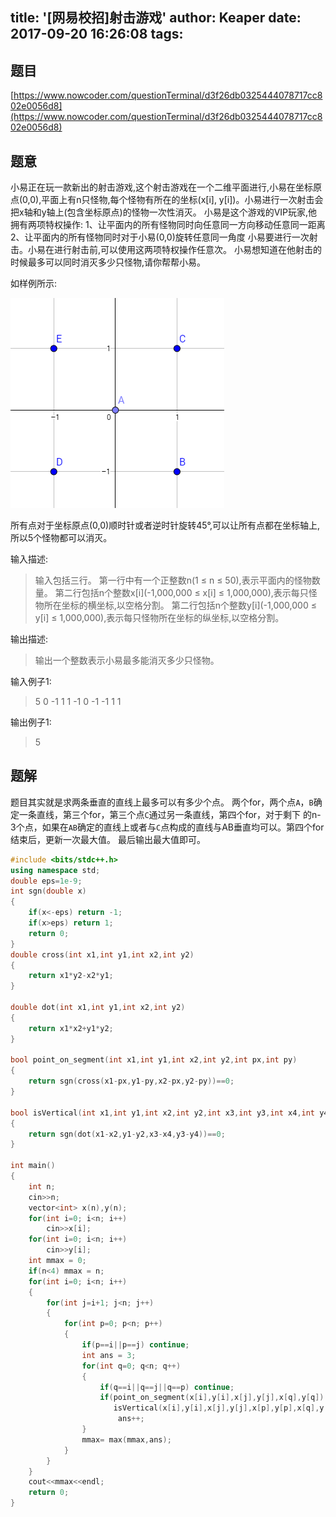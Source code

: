 title: '[网易校招]射击游戏'
author: Keaper
date: 2017-09-20 16:26:08
tags:
---
## 题目
[https://www.nowcoder.com/questionTerminal/d3f26db0325444078717cc802e0056d8](https://www.nowcoder.com/questionTerminal/d3f26db0325444078717cc802e0056d8)
## 题意
小易正在玩一款新出的射击游戏,这个射击游戏在一个二维平面进行,小易在坐标原点(0,0),平面上有n只怪物,每个怪物有所在的坐标(x[i], y[i])。小易进行一次射击会把x轴和y轴上(包含坐标原点)的怪物一次性消灭。
小易是这个游戏的VIP玩家,他拥有两项特权操作:
1、让平面内的所有怪物同时向任意同一方向移动任意同一距离
2、让平面内的所有怪物同时对于小易(0,0)旋转任意同一角度
小易要进行一次射击。小易在进行射击前,可以使用这两项特权操作任意次。
小易想知道在他射击的时候最多可以同时消灭多少只怪物,请你帮帮小易。

如样例所示:

![](https://raw.githubusercontent.com/J-keaper/J-keaper.github.io/master/images/pasted-2.png)

所有点对于坐标原点(0,0)顺时针或者逆时针旋转45°,可以让所有点都在坐标轴上,所以5个怪物都可以消灭。

输入描述:
>输入包括三行。
>第一行中有一个正整数n(1 ≤ n ≤ 50),表示平面内的怪物数量。
>第二行包括n个整数x[i](-1,000,000 ≤ x[i] ≤ 1,000,000),表示每只怪物所在坐标的横坐标,以空格分割。
>第二行包括n个整数y[i](-1,000,000 ≤ y[i] ≤ 1,000,000),表示每只怪物所在坐标的纵坐标,以空格分割。


输出描述:
>输出一个整数表示小易最多能消灭多少只怪物。

输入例子1:
>5
>0 -1 1 1 -1
>0 -1 -1 1 1

输出例子1:
>5

## 题解
题目其实就是求两条垂直的直线上最多可以有多少个点。
两个for，两个点`A`，`B`确定一条直线，第三个for，第三个点`C`通过另一条直线，第四个for，对于剩下 的n-3个点，如果在`AB`确定的直线上或者与`C`点构成的直线与AB垂直均可以。第四个for结束后，更新一次最大值。
最后输出最大值即可。

```cpp
#include <bits/stdc++.h>
using namespace std;
double eps=1e-9;
int sgn(double x)
{
    if(x<-eps) return -1;
    if(x>eps) return 1;
    return 0;
}
double cross(int x1,int y1,int x2,int y2)
{
    return x1*y2-x2*y1;
}
 
double dot(int x1,int y1,int x2,int y2)
{
    return x1*x2+y1*y2;
}
 
bool point_on_segment(int x1,int y1,int x2,int y2,int px,int py)
{
    return sgn(cross(x1-px,y1-py,x2-px,y2-py))==0;
}
 
bool isVertical(int x1,int y1,int x2,int y2,int x3,int y3,int x4,int y4)
{
    return sgn(dot(x1-x2,y1-y2,x3-x4,y3-y4))==0;
}
 
int main()
{
    int n;
    cin>>n;
    vector<int> x(n),y(n);
    for(int i=0; i<n; i++)
        cin>>x[i];
    for(int i=0; i<n; i++)
        cin>>y[i];
    int mmax = 0;
    if(n<4) mmax = n;
    for(int i=0; i<n; i++)
    {
        for(int j=i+1; j<n; j++)
        {
            for(int p=0; p<n; p++)
            {
                if(p==i||p==j) continue;
                int ans = 3;
                for(int q=0; q<n; q++)
                {
                    if(q==i||q==j||q==p) continue;
                    if(point_on_segment(x[i],y[i],x[j],y[j],x[q],y[q])||
                       isVertical(x[i],y[i],x[j],y[j],x[p],y[p],x[q],y[q]))
                        ans++;
                }
                mmax= max(mmax,ans);
            }
        }
    }
    cout<<mmax<<endl;
    return 0;
}
```